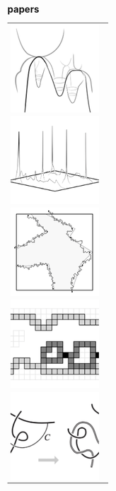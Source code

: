 ## papers


<table>
   <tr>
      <td>
           <img src="saddle_sq.jpg" width="200" height="200" />
      </td>
      <td></td>
   </tr>
   <tr>
      <td>
           <img src="freezing_sq.jpg" width="200" height="200" />
      </td>
      <td></td>
   </tr>
   <tr>
      <td>
           <img src="ice_carve_sq.jpg" width="200" height="200" />
      </td>
      <td></td>
   </tr>
   <tr>
      <td>
           <img src="iso_sq.jpg" width="200" height="200" />
      </td>
      <td></td>
   </tr>
   <tr>
      <td> 
           <img src="reid_sq.jpg" width="200" height="200" /> 
      </td>
      <td></td>
   </tr>
</table>
